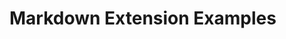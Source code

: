 # Markdown Extension Examples

<demo vue="demo.vue" html="demo.html" react="demo.tsx" title="基础示例" description="一个展示简单的 vue、react、html 代码及其运行效果的示例" />
